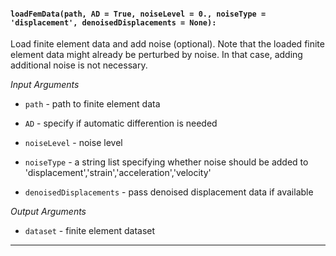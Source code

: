 #### `loadFemData(path, AD = True, noiseLevel = 0., noiseType = 'displacement', denoisedDisplacements = None):`

Load finite element data and add noise (optional).
Note that the loaded finite element data might already be perturbed by noise.
In that case, adding additional noise is not necessary.

_Input Arguments_

- `path` - path to finite element data
   
- `AD` - specify if automatic differention is needed
   
- `noiseLevel` - noise level
   
- `noiseType` - a string list specifying whether noise should be added to 'displacement','strain','acceleration','velocity'
   
- `denoisedDisplacements` - pass denoised displacement data if available
   
_Output Arguments_

- `dataset` - finite element dataset
   
---
   